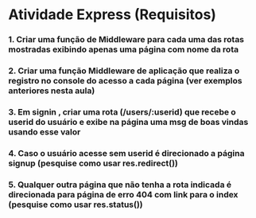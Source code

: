 # Atividade Express (Requisitos)

### 1. Criar uma função de Middleware para cada uma das rotas mostradas exibindo apenas uma página com nome da rota
### 2. Criar uma função Middleware de aplicação que realiza o registro no console do acesso a cada página (ver exemplos anteriores nesta aula)
### 3. Em signin , criar uma rota (/users/:userid) que recebe o userid do usuário e exibe na página uma msg de boas vindas usando esse valor
### 4. Caso o usuário acesse sem userid é direcionado a página signup (pesquise como usar res.redirect())
### 5. Qualquer outra página que não tenha a rota indicada é direcionada para página de erro 404 com link para o index (pesquise como usar res.status())
